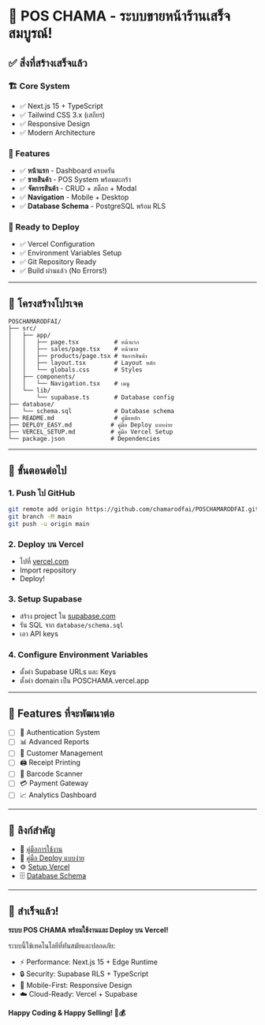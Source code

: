 # 🎊 POS CHAMA - ระบบขายหน้าร้านเสร็จสมบูรณ์!

## ✅ สิ่งที่สร้างเสร็จแล้ว

### 🏗️ Core System
- ✅ Next.js 15 + TypeScript
- ✅ Tailwind CSS 3.x (เสถียร)
- ✅ Responsive Design
- ✅ Modern Architecture

### 🛒 Features
- ✅ **หน้าแรก** - Dashboard ครบครัน
- ✅ **ขายสินค้า** - POS System พร้อมตะกร้า
- ✅ **จัดการสินค้า** - CRUD + สต็อก + Modal
- ✅ **Navigation** - Mobile + Desktop
- ✅ **Database Schema** - PostgreSQL พร้อม RLS

### 🚀 Ready to Deploy
- ✅ Vercel Configuration
- ✅ Environment Variables Setup
- ✅ Git Repository Ready
- ✅ Build ผ่านแล้ว (No Errors!)

---

## 📂 โครงสร้างโปรเจค

```
POSCHAMARODFAI/
├── src/
│   ├── app/
│   │   ├── page.tsx          # หน้าแรก
│   │   ├── sales/page.tsx    # หน้าขาย
│   │   ├── products/page.tsx # จัดการสินค้า
│   │   ├── layout.tsx        # Layout หลัก
│   │   └── globals.css       # Styles
│   ├── components/
│   │   └── Navigation.tsx    # เมนู
│   └── lib/
│       └── supabase.ts       # Database config
├── database/
│   └── schema.sql            # Database schema
├── README.md                 # คู่มือหลัก
├── DEPLOY_EASY.md           # คู่มือ Deploy แบบง่าย
├── VERCEL_SETUP.md          # คู่มือ Vercel Setup
└── package.json             # Dependencies
```

---

## 🎯 ขั้นตอนต่อไป

### 1. Push ไป GitHub
```bash
git remote add origin https://github.com/chamarodfai/POSCHAMARODFAI.git
git branch -M main
git push -u origin main
```

### 2. Deploy บน Vercel
- ไปที่ [vercel.com](https://vercel.com)
- Import repository
- Deploy!

### 3. Setup Supabase
- สร้าง project ใน [supabase.com](https://supabase.com)
- รัน SQL จาก `database/schema.sql`
- เอา API keys

### 4. Configure Environment Variables
- ตั้งค่า Supabase URLs และ Keys
- ตั้งค่า domain เป็น POSCHAMA.vercel.app

---

## 🌟 Features ที่จะพัฒนาต่อ

- [ ] 🔐 Authentication System
- [ ] 📊 Advanced Reports
- [ ] 👥 Customer Management  
- [ ] 🖨️ Receipt Printing
- [ ] 📱 Barcode Scanner
- [ ] 💳 Payment Gateway
- [ ] 📈 Analytics Dashboard

---

## 🔗 ลิงก์สำคัญ

- 📖 [คู่มือการใช้งาน](./README.md)
- 🚀 [คู่มือ Deploy แบบง่าย](./DEPLOY_EASY.md)
- ⚙️ [Setup Vercel](./VERCEL_SETUP.md)
- 🗄️ [Database Schema](./database/schema.sql)

---

## 🎉 สำเร็จแล้ว!

**ระบบ POS CHAMA พร้อมใช้งานและ Deploy บน Vercel!**

ระบบนี้ใช้เทคโนโลยีที่ทันสมัยและปลอดภัย:
- ⚡ Performance: Next.js 15 + Edge Runtime
- 🔒 Security: Supabase RLS + TypeScript
- 📱 Mobile-First: Responsive Design
- ☁️ Cloud-Ready: Vercel + Supabase

**Happy Coding & Happy Selling! 🛒💰**
